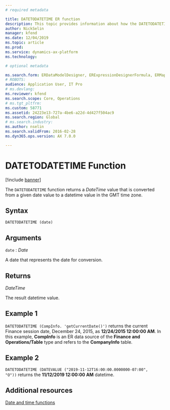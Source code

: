 ```yaml
---
# required metadata

title: DATETODATETIME ER function
description: This topic provides information about how the DATETODATETIME ER function is used.
author: NickSelin
manager: kfend
ms.date: 12/04/2019
ms.topic: article
ms.prod: 
ms.service: dynamics-ax-platform
ms.technology: 

# optional metadata

ms.search.form: ERDataModelDesigner, ERExpressionDesignerFormula, ERMappedFormatDesigner, ERModelMappingDesigner
# ROBOTS: 
audience: Application User, IT Pro
# ms.devlang: 
ms.reviewer: kfend
ms.search.scope: Core, Operations
# ms.tgt_pltfrm: 
ms.custom: 58771
ms.assetid: 24223e13-727a-4be6-a22d-4d427f504ac9
ms.search.region: Global
# ms.search.industry: 
ms.author: nselin
ms.search.validFrom: 2016-02-28
ms.dyn365.ops.version: AX 7.0.0

---
```


# <a name="DATETODATETIME">DATETODATETIME Function</a>

[!include [banner](../includes/banner.md)]

The `DATETODATETIME` function returns a *DateTime* value that is converted from a given date value to a datetime value in the GMT time zone.

## Syntax

```
DATETODATETIME (date)
```

## Arguments

`date` : *Date*

A date that represents the date for conversion.

## Returns

*DateTime*

The result datetime value.

## Example 1

`DATETODATETIME (CompInfo. 'getCurrentDate()')` returns the current Finance session date, December 24, 2015, as **12/24/2015 12:00:00 AM**. In this example, **CompInfo** is an ER data source of the **Finance and Operations/Table** type and refers to the **CompanyInfo** table.

## Example 2

`DATETODATETIME (DATEVALUE ("2019-11-12T16:00:00.0000000-07:00",
"O"))` returns the **11/12/2019 12:00:00 AM** datetime.

## Additional resources

[Date and time functions](er-functions-category-datetime.md)
